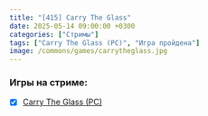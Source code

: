 ```yaml
---
title: "[415] Carry The Glass"
date: 2025-05-14 09:00:00 +0300
categories: ["Стримы"]
tags: ["Carry The Glass (PC)", "Игра пройдена"]
image: /commons/games/carrytheglass.jpg
---
```


### Игры на стриме:
+ [x] [Carry The Glass (PC)](/tags/carry-the-glass-pc)
